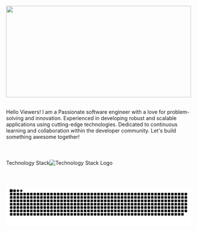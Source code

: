 <br clear="both">

<img style="display:block;margin:0 auto;" height="250" width="100%" src="https://miro.medium.com/v2/resize:fit:1400/format:webp/1*xnvIXeS5SidMSdc2bq-ANQ.gif"  />

<br clear="both">

<p align="left">Hello Viewers! I am a Passionate software engineer with a love for problem-solving and innovation. Experienced in developing robust and scalable applications using cutting-edge technologies. Dedicated to continuous learning and collaboration within the developer community. Let's build something awesome together!</p>

###

<br clear="both">

<div align="center" style="display:inline-block; vertical-align:top;">
<p>Technology Stack
<img style="float:right;" src="https://media.licdn.com/dms/image/C4D12AQGzFekBT9Bn2Q/article-cover_image-shrink_600_2000/0/1596815191447?e=2147483647&v=beta&t=EfpCL1wBYDpjp9JbIz7QrmbY_Hkt9Q8doExrSpDXTus" height="30" alt="Technology Stack Logo"></p>
</div>

###



###

<br clear="both">

<picture>
  <source
    media="(prefers-color-scheme: dark)"
    srcset="https://raw.githubusercontent.com/platane/snk/output/github-contribution-grid-snake-dark.svg"
  />
  <source
    media="(prefers-color-scheme: light)"
    srcset="https://raw.githubusercontent.com/platane/snk/output/github-contribution-grid-snake.svg"
  />
  <img
    alt="github contribution grid snake animation"
    src="https://raw.githubusercontent.com/platane/snk/output/github-contribution-grid-snake.svg"
  />
</picture>
